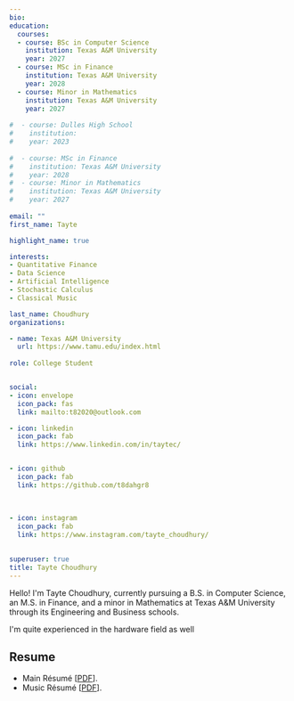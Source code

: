 ```yaml
---
bio: 
education:
  courses:
  - course: BSc in Computer Science
    institution: Texas A&M University
    year: 2027
  - course: MSc in Finance
    institution: Texas A&M University
    year: 2028
  - course: Minor in Mathematics
    institution: Texas A&M University
    year: 2027
    
#  - course: Dulles High School
#    institution: 
#    year: 2023
    
#  - course: MSc in Finance
#    institution: Texas A&M University
#    year: 2028
#  - course: Minor in Mathematics
#    institution: Texas A&M University
#    year: 2027
    
email: ""
first_name: Tayte

highlight_name: true

interests:
- Quantitative Finance
- Data Science
- Artificial Intelligence
- Stochastic Calculus
- Classical Music

last_name: Choudhury
organizations:

- name: Texas A&M University
  url: https://www.tamu.edu/index.html
  
role: College Student


social:
- icon: envelope
  icon_pack: fas
  link: mailto:t82020@outlook.com

- icon: linkedin
  icon_pack: fab
  link: https://www.linkedin.com/in/taytec/


- icon: github
  icon_pack: fab
  link: https://github.com/t8dahgr8
  
  
  
- icon: instagram
  icon_pack: fab
  link: https://www.instagram.com/tayte_choudhury/
  

superuser: true
title: Tayte Choudhury
---
```


Hello! I'm Tayte Choudhury, currently pursuing a B.S. in Computer Science, an M.S. in Finance, and a minor in Mathematics at Texas A&M University through its Engineering and Business schools.

I'm quite experienced in the hardware field as well

## Resume

* Main Résumé  [[PDF](/files/cv.pdf)].
* Music Résumé  [[PDF](/files/mcv.pdf)].
